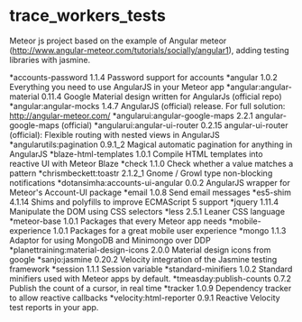 # trace_workers_tests

Meteor js project based on the example of Angular meteor (http://www.angular-meteor.com/tutorials/socially/angular1), adding testing libraries with jasmine.


*accounts-password                     1.1.4  Password support for accounts
*angular                               1.0.2 Everything you need to use AngularJS in your Meteor app
*angular:angular-material              0.11.4  Google Material design written for AngularJs (official repo)
*angular:angular-mocks                 1.4.7  AngularJS (official) release. For full solution: http://angular-meteor.com/
*angularui:angular-google-maps         2.2.1  angular-google-maps (official)
*angularui:angular-ui-router           0.2.15  angular-ui-router (official): Flexible routing with nested views in AngularJS
*angularutils:pagination               0.9.1_2  Magical automatic pagination for anything in AngularJS
*blaze-html-templates                  1.0.1  Compile HTML templates into reactive UI with Meteor Blaze
*check                                 1.1.0  Check whether a value matches a pattern
*chrismbeckett:toastr                  2.1.2_1  Gnome / Growl type non-blocking notifications
*dotansimha:accounts-ui-angular        0.0.2  AngularJS wrapper for Meteor's Account-UI package
*email                                 1.0.8  Send email messages
*es5-shim                              4.1.14  Shims and polyfills to improve ECMAScript 5 support
*jquery                                1.11.4  Manipulate the DOM using CSS selectors
*less                                  2.5.1  Leaner CSS language
*meteor-base                           1.0.1  Packages that every Meteor app needs
*mobile-experience                     1.0.1  Packages for a great mobile user experience
*mongo                                 1.1.3  Adaptor for using MongoDB and Minimongo over DDP
*planettraining:material-design-icons  2.0.0  Material design icons from google
*sanjo:jasmine                         0.20.2  Velocity integration of the Jasmine testing framework
*session                               1.1.1  Session variable
*standard-minifiers                    1.0.2  Standard minifiers used with Meteor apps by default.
*tmeasday:publish-counts               0.7.2  Publish the count of a cursor, in real time
*tracker                               1.0.9  Dependency tracker to allow reactive callbacks
*velocity:html-reporter                0.9.1  Reactive Velocity test reports in your app.

